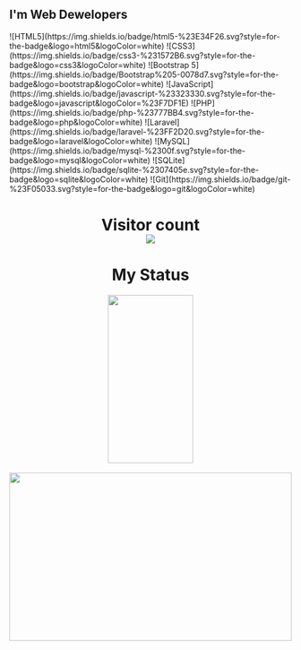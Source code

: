 <h2>I'm Web Dewelopers</h2>
  ![HTML5](https://img.shields.io/badge/html5-%23E34F26.svg?style=for-the-badge&logo=html5&logoColor=white)
  ![CSS3](https://img.shields.io/badge/css3-%231572B6.svg?style=for-the-badge&logo=css3&logoColor=white)
  ![Bootstrap 5](https://img.shields.io/badge/Bootstrap%205-0078d7.svg?style=for-the-badge&logo=bootstrap&logoColor=white)
  ![JavaScript](https://img.shields.io/badge/javascript-%23323330.svg?style=for-the-badge&logo=javascript&logoColor=%23F7DF1E)
  ![PHP](https://img.shields.io/badge/php-%23777BB4.svg?style=for-the-badge&logo=php&logoColor=white)
  ![Laravel](https://img.shields.io/badge/laravel-%23FF2D20.svg?style=for-the-badge&logo=laravel&logoColor=white)
  ![MySQL](https://img.shields.io/badge/mysql-%2300f.svg?style=for-the-badge&logo=mysql&logoColor=white)
  ![SQLite](https://img.shields.io/badge/sqlite-%2307405e.svg?style=for-the-badge&logo=sqlite&logoColor=white)
  ![Git](https://img.shields.io/badge/git-%23F05033.svg?style=for-the-badge&logo=git&logoColor=white)
  <h1 align="center">  Visitor count<br>
    <img src="https://profile-counter.glitch.me/elshodatc111/count.svg" />
  </h1>
  <h1 align="center"> My Status</h1>
  <p align="center">
    <img align="center"  width="55%" height="300px" src="https://github-readme-stats.vercel.app/api?username=elshodatc111&show_icons=true&theme=radical" >  <br><br>
    <img align="center" width="100%" height="300px" src="https://github-readme-stats.vercel.app/api/top-langs/?username=elshodatc111&layout=compact" >
  </p>
